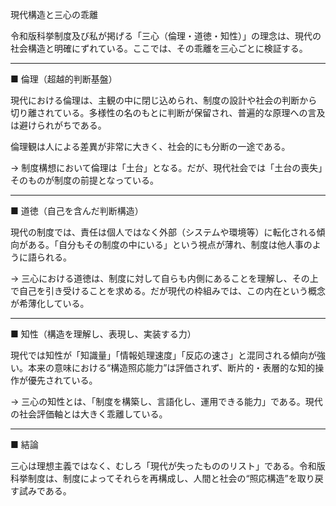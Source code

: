 現代構造と三心の乖離

令和版科挙制度及び私が掲げる「三心（倫理・道徳・知性）」の理念は、現代の社会構造と明確にずれている。ここでは、その乖離を三心ごとに検証する。

---

■ 倫理（超越的判断基盤）

現代における倫理は、主観の中に閉じ込められ、制度の設計や社会の判断から切り離されている。多様性の名のもとに判断が保留され、普遍的な原理への言及は避けられがちである。

倫理観は人による差異が非常に大きく、社会的にも分断の一途である。

→ 制度構想において倫理は「土台」となる。だが、現代社会では「土台の喪失」そのものが制度の前提となっている。

---

■ 道徳（自己を含んだ判断構造）

現代の制度では、責任は個人ではなく外部（システムや環境等）に転化される傾向がある。「自分もその制度の中にいる」という視点が薄れ、制度は他人事のように語られる。

→ 三心における道徳は、制度に対して自らも内側にあることを理解し、その上で自己を引き受けることを求める。だが現代の枠組みでは、この内在という概念が希薄化している。

---

■ 知性（構造を理解し、表現し、実装する力）

現代では知性が「知識量」「情報処理速度」「反応の速さ」と混同される傾向が強い。本来の意味における“構造照応能力”は評価されず、断片的・表層的な知的操作が優先されている。

→ 三心の知性とは、「制度を構築し、言語化し、運用できる能力」である。現代の社会評価軸とは大きく乖離している。

---

■ 結論

三心は理想主義ではなく、むしろ「現代が失ったもののリスト」である。令和版科挙制度は、制度によってそれらを再構成し、人間と社会の“照応構造”を取り戻す試みである。
